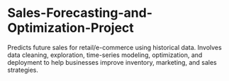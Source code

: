 # Sales-Forecasting-and-Optimization-Project
Predicts future sales for retail/e-commerce using historical data. Involves data cleaning, exploration, time-series modeling, optimization, and deployment to help businesses improve inventory, marketing, and sales strategies.
